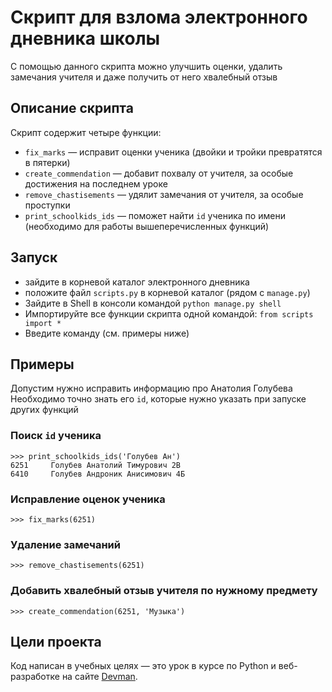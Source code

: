 # Скрипт для взлома электронного дневника школы

С помощью данного скрипта можно улучшить оценки, удалить замечания учителя и даже получить от него хвалебный отзыв

## Описание скрипта

Скрипт содержит четыре функции: 
- `fix_marks` — исправит оценки ученика (двойки и тройки превратятся в пятерки)
- `create_commendation` — добавит похвалу от учителя, за особые достижения на последнем уроке
- `remove_chastisements` — удялит замечания от учителя, за особые проступки
- `print_schoolkids_ids` — поможет найти `id` ученика по имени 
(необходимо для работы вышеперечисленных функций)


## Запуск
- зайдите в корневой каталог электронного дневника
- положите файл `scripts.py` в корневой каталог (рядом с `manage.py`)
- Зайдите в Shell в консоли командой `python manage.py shell`
- Импортируйте все функции скрипта одной командой: `from scripts import *`
- Введите команду (см. примеры ниже)

## Примеры
Допустим нужно исправить информацию про Анатолия Голубева  
Необходимо точно знать его `id`, которые нужно указать при запуске других функций

### Поиск `id` ученика
```
>>> print_schoolkids_ids('Голубев Ан')
6251     Голубев Анатолий Тимурович 2В
6410     Голубев Андроник Анисимович 4Б
```

### Исправление оценок ученика
```
>>> fix_marks(6251)
```

### Удаление замечаний
```
>>> remove_chastisements(6251)
```

### Добавить хвалебный отзыв учителя по нужному предмету
```
>>> create_commendation(6251, 'Музыка')
```


## Цели проекта

Код написан в учебных целях — это урок в курсе по Python и веб-разработке на сайте [Devman](https://dvmn.org).
